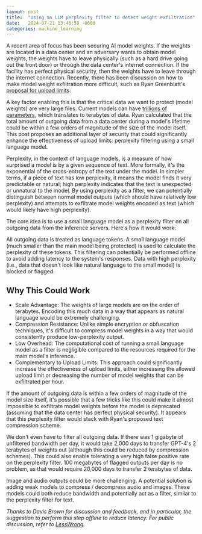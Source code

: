 ```yaml
---
layout: post
title:  "Using an LLM perplexity filter to detect weight exfiltration"
date:   2024-07-21 13:46:58 -0600
categories: machine_learning
---
```


A recent area of focus has been securing AI model weights. If the weights are located in a data center and an adversary wants to obtain model weights, the weights have to leave physically (such as a hard drive going out the front door) or through the data center's internet connection. If the facility has perfect physical security, then the weights have to leave through the internet connection. Recently, there has been discussion on how to make model weight exfiltration more difficult, such as Ryan Greenblatt's [proposal for upload limits](https://www.lesswrong.com/posts/rf66R4YsrCHgWx9RG/preventing-model-exfiltration-with-upload-limits).

A key factor enabling this is that the critical data we want to protect (model weights) are very large files. Current models can have [trillions of parameters](https://developer.nvidia.com/blog/demystifying-ai-inference-deployments-for-trillion-parameter-large-language-models/), which translates to terabytes of data. Ryan calculated that the total amount of outgoing data from a data center during a model's lifetime could be within a few orders of magnitude of the size of the model itself. This post proposes an additional layer of security that could significantly enhance the effectiveness of upload limits: perplexity filtering using a small language model.

Perplexity, in the context of language models, is a measure of how surprised a model is by a given sequence of text. More formally, it's the exponential of the cross-entropy of the text under the model. In simpler terms, if a piece of text has low perplexity, it means the model finds it very predictable or natural; high perplexity indicates that the text is unexpected or unnatural to the model. By using perplexity as a filter, we can potentially distinguish between normal model outputs (which should have relatively low perplexity) and attempts to exfiltrate model weights encoded as text (which would likely have high perplexity).

The core idea is to use a small language model as a perplexity filter on all outgoing data from the inference servers. Here's how it would work:

All outgoing data is treated as language tokens. A small language model (much smaller than the main model being protected) is used to calculate the perplexity of these tokens. This filtering can potentially be performed offline to avoid adding latency to the system's responses. Data with high perplexity (i.e., data that doesn't look like natural language to the small model) is blocked or flagged.

Why This Could Work
-------------------

*   Scale Advantage: The weights of large models are on the order of terabytes. Encoding this much data in a way that appears as natural language would be extremely challenging. 
*   Compression Resistance: Unlike simple encryption or obfuscation techniques, it's difficult to compress model weights in a way that would consistently produce low-perplexity output.
*   Low Overhead: The computational cost of running a small language model as a filter is negligible compared to the resources required for the main model's inference. 
*   Complementary to Upload Limits: This approach could significantly increase the effectiveness of upload limits, either increasing the allowed upload limit or decreasing the number of model weights that can be exfiltrated per hour.

If the amount of outgoing data is within a few orders of magnitude of the model size itself, it's possible that a few tricks like this could make it almost impossible to exfiltrate model weights before the model is deprecated (assuming that the data center has perfect physical security). It appears that this perplexity filter would stack with Ryan's proposed text compression scheme.

We don't even have to filter all outgoing data. If there was 1 gigabyte of unfiltered bandwidth per day, it would take 2,000 days to transfer GPT-4's 2 terabytes of weights out (although this could be reduced by compression schemes). This could also enable tolerating a very high false positive rate on the perplexity filter. 100 megabytes of flagged outputs per day is no problem, as that would require 20,000 days to transfer 2 terabytes of data.

Image and audio outputs could be more challenging. A potential solution is adding weak models to compress / decompress audio and images. These models could both reduce bandwidth and potentially act as a filter, similar to the perplexity filter for text.  
  
*Thanks to Davis Brown for discussion and feedback, and in particular, the suggestion to perform this step offline to reduce latency. For public discussion, refer to [LessWrong](https://www.lesswrong.com/posts/aWZEDw6oxR6Wk5hru/using-an-llm-perplexity-filter-to-detect-weight-exfiltration).*